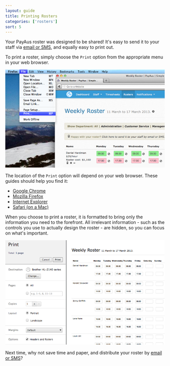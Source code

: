```yaml
---
layout: guide
title: Printing Rosters
categories: ['rosters']
sort: 5
---
```


Your PayAus roster was designed to be shared! It's easy to send it to your staff via [email or SMS](../sms/), and equally easy to print out.

To print a roster, simply choose the `Print` option from the appropriate menu in your web browser.

![The print menu in Firefox for Mac](/img/rosters/print_firefox.png)

The location of the `Print` option will depend on your web browser. These guides should help you find it:

* [Google Chrome](http://support.google.com/chrome/bin/answer.py?hl=en&answer=1379552)
* [Mozilla Firefox](http://support.mozilla.org/en-US/kb/how-print-websites)
* [Internet Explorer](http://windows.microsoft.com/en-us/windows7/printing-webpages-frequently-asked-questions)
* [Safari (on a Mac)](http://support.apple.com/kb/PH11878)

When you choose to print a roster, it is formatted to bring only the information you need to the forefront. All irrelevant information - such as the controls you use to actually design the roster - are hidden, so you can focus on what's important.

![A print preview in Chrome](/img/rosters/print_chrome.png)

<div class="alert alert-block">
	<i class="icon-envelope"> </i>
	<p>
		Next time, why not save time and paper, and distribute your roster by <a href="../sms/" title="PayAus lets you email or SMS your rosters to staff instantly">email or SMS</a>?
	</p>
</div>